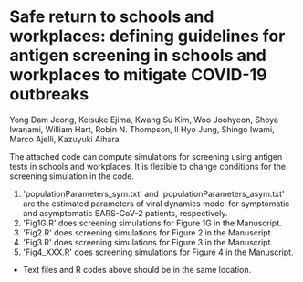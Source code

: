 # Safe return to schools and workplaces: defining guidelines for antigen screening in schools and workplaces to mitigate COVID-19 outbreaks


Yong Dam Jeong, Keisuke Ejima, Kwang Su Kim, Woo Joohyeon, Shoya Iwanami, William Hart, Robin N. Thompson, Il Hyo Jung, Shingo Iwami, Marco Ajelli, Kazuyuki Aihara


The attached code can compute simulations for screening using antigen tests in schools and workplaces.
It is flexible to change conditions for the screening simulation in the code.

1) 'populationParameters_sym.txt' and 'populationParameters_asym.txt' are the estimated parameters of viral dynamics model for symptomatic and asymptomatic SARS-CoV-2 patients, respectively.
2) 'Fig1G.R' does screening simulations for Figure 1G in the Manuscript.
3) 'Fig2.R' does screening simulations for Figure 2 in the Manuscript.
4) 'Fig3.R' does screening simulations for Figure 3 in the Manuscript.
5) 'Fig4_XXX.R' does screening simulations for Figure 4 in the Manuscript.

* Text files and R codes above should be in the same location.
